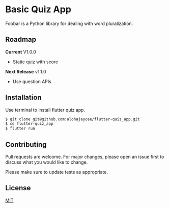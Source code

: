 # Basic Quiz App

Foobar is a Python library for dealing with word pluralization.
## Roadmap
__Current__ V1.0.0
- Static quiz with score

__Next Release__ v1.1.0
- Use question APIs


## Installation

Use terminal to install flutter quiz app.

```bash
$ git clone git@github.com:alohajaycee/flutter-quiz_app.git
$ cd flutter-quiz_app
$ flutter run
```

## Contributing
Pull requests are welcome. For major changes, please open an issue first to discuss what you would like to change.

Please make sure to update tests as appropriate.

## License
[MIT](https://choosealicense.com/licenses/mit/)
